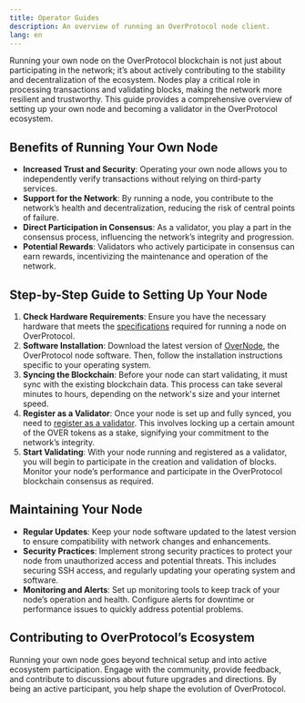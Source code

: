 ```yaml
---
title: Operator Guides
description: An overview of running an OverProtocol node client.
lang: en
---
```


Running your own node on the OverProtocol blockchain is not just about participating in the network; it’s about actively contributing to the stability and decentralization of the ecosystem. Nodes play a critical role in processing transactions and validating blocks, making the network more resilient and trustworthy. This guide provides a comprehensive overview of setting up your own node and becoming a validator in the OverProtocol ecosystem.

## Benefits of Running Your Own Node

- **Increased Trust and Security**: Operating your own node allows you to independently verify transactions without relying on third-party services.
- **Support for the Network**: By running a node, you contribute to the network’s health and decentralization, reducing the risk of central points of failure.
- **Direct Participation in Consensus**: As a validator, you play a part in the consensus process, influencing the network’s integrity and progression.
- **Potential Rewards**: Validators who actively participate in consensus can earn rewards, incentivizing the maintenance and operation of the network.

## Step-by-Step Guide to Setting Up Your Node

1. **Check Hardware Requirements**: Ensure you have the necessary hardware that meets the [specifications](/operators/system-requirements) required for running a node on OverProtocol.
2. **Software Installation**: Download the latest version of [OverNode](https://over.network/overnode), the OverProtocol node software. Then, follow the installation instructions specific to your operating system.
3. **Syncing the Blockchain**: Before your node can start validating, it must sync with the existing blockchain data. This process can take several minutes to hours, depending on the network's size and your internet speed.
4. **Register as a Validator**: Once your node is set up and fully synced, you need to [register as a validator](/operators/operate-validators). This involves locking up a certain amount of the OVER tokens as a stake, signifying your commitment to the network’s integrity.
5. **Start Validating**: With your node running and registered as a validator, you will begin to participate in the creation and validation of blocks. Monitor your node’s performance and participate in the OverProtocol blockchain consensus as required.

## Maintaining Your Node

- **Regular Updates**: Keep your node software updated to the latest version to ensure compatibility with network changes and enhancements.
- **Security Practices**: Implement strong security practices to protect your node from unauthorized access and potential threats. This includes securing SSH access, and regularly updating your operating system and software.
- **Monitoring and Alerts**: Set up monitoring tools to keep track of your node’s operation and health. Configure alerts for downtime or performance issues to quickly address potential problems.

## Contributing to OverProtocol’s Ecosystem

Running your own node goes beyond technical setup and into active ecosystem participation. Engage with the community, provide feedback, and contribute to discussions about future upgrades and directions. By being an active participant, you help shape the evolution of OverProtocol.
